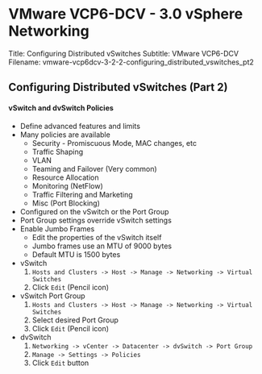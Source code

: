 VMware VCP6-DCV - 3.0 vSphere Networking
============================================================

Title: Configuring Distributed vSwitches
Subtitle: VMware VCP6-DCV
Filename: vmware-vcp6dcv-3-2-2-configuring_distributed_vswitches_pt2

Configuring Distributed vSwitches (Part 2)
------------------------------------------------------------

####  vSwitch and dvSwitch Policies

+ Define advanced features and limits
+ Many policies are available
	- Security - Promiscuous Mode, MAC changes, etc
	- Traffic Shaping
	- VLAN
	- Teaming and Failover (Very common)
	- Resource Allocation
	- Monitoring (NetFlow)
	- Traffic Filtering and Marketing
	- Misc (Port Blocking)
+ Configured on the vSwitch or the Port Group
+ Port Group settings override vSwitch settings
+ Enable Jumbo Frames
	- Edit the properties of the vSwitch itself
	- Jumbo frames use an MTU of 9000 bytes
	- Default MTU is 1500 bytes
+ vSwitch
	1. `Hosts and Clusters -> Host -> Manage -> Networking -> Virtual Switches`
	2. Click `Edit` (Pencil icon)
+ vSwitch Port Group
	1. `Hosts and Clusters -> Host -> Manage -> Networking -> Virtual Switches`
	2. Select desired Port Group
	3. Click `Edit` (Pencil icon)
+ dvSwitch
	1. `Networking -> vCenter -> Datacenter -> dvSwitch -> Port Group`
	2. `Manage -> Settings -> Policies`
	3. Click `Edit` button

